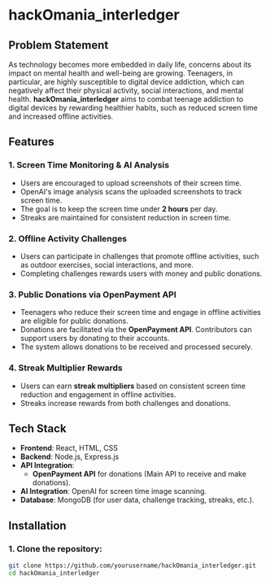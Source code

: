 # hackOmania_interledger

## Problem Statement
As technology becomes more embedded in daily life, concerns about its impact on mental health and well-being are growing. Teenagers, in particular, are highly susceptible to digital device addiction, which can negatively affect their physical activity, social interactions, and mental health. **hackOmania_interledger** aims to combat teenage addiction to digital devices by rewarding healthier habits, such as reduced screen time and increased offline activities.

## Features

### 1. **Screen Time Monitoring & AI Analysis**
   - Users are encouraged to upload screenshots of their screen time.
   - OpenAI's image analysis scans the uploaded screenshots to track screen time.
   - The goal is to keep the screen time under **2 hours** per day.
   - Streaks are maintained for consistent reduction in screen time.

### 2. **Offline Activity Challenges**
   - Users can participate in challenges that promote offline activities, such as outdoor exercises, social interactions, and more.
   - Completing challenges rewards users with money and public donations.

### 3. **Public Donations via OpenPayment API**
   - Teenagers who reduce their screen time and engage in offline activities are eligible for public donations.
   - Donations are facilitated via the **OpenPayment API**. Contributors can support users by donating to their accounts.
   - The system allows donations to be received and processed securely.
   
### 4. **Streak Multiplier Rewards**
   - Users can earn **streak multipliers** based on consistent screen time reduction and engagement in offline activities.
   - Streaks increase rewards from both challenges and donations.

## Tech Stack
- **Frontend**: React, HTML, CSS
- **Backend**: Node.js, Express.js
- **API Integration**: 
   - **OpenPayment API** for donations (Main API to receive and make donations).
- **AI Integration**: OpenAI for screen time image scanning.
- **Database**: MongoDB (for user data, challenge tracking, streaks, etc.).

## Installation

### 1. Clone the repository:
   ```bash
   git clone https://github.com/yourusername/hackOmania_interledger.git
   cd hackOmania_interledger

